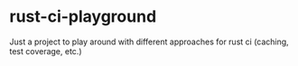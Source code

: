 # rust-ci-playground
Just a project to play around with different approaches for rust ci (caching, test coverage, etc.)
